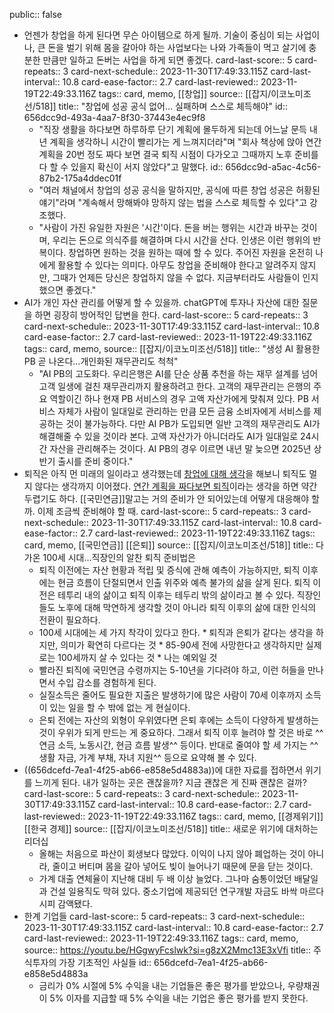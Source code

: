 public:: false

- 언젠가 창업을 하게 된다면 무슨 아이템으로 하게 될까. 기술이 중심이 되는 사업이나, 큰 돈을 벌기 위해 몸을 갈아야 하는 사업보다는 나와 가족들이 먹고 살기에 충분한 만큼만 일하고 돈버는 사업을 하게 되면 좋겠다.
  card-last-score:: 5
  card-repeats:: 3
  card-next-schedule:: 2023-11-30T17:49:33.115Z
  card-last-interval:: 10.8
  card-ease-factor:: 2.7
  card-last-reviewed:: 2023-11-19T22:49:33.116Z
  tags:: card, memo, [[창업]]
  source:: [[잡지/이코노미조선/518]]
  title:: "창업에 성공 공식 없어… 실패하며 스스로 체득해야"
  id:: 656dcc9d-493a-4aa7-8f30-37443e4ec9f8
	- "직장 생활을 하다보면 하루하루 단기 계획에 몰두하게 되는데 어느날 문득 내년 계획을 생각하니 시간이 빨리가는 게 느껴지더라"며 "회사 책상에 앉아 연간 계획을 20번 정도 짜다 보면 결국 퇴직 시점이 다가오고 그때까지 노후 준비를 다 할 수 있을지 확신이 서지 않았다"고 말했다.
	  id:: 656dcc9d-a5ac-4c56-87b2-175a4ddec01f
	- "여러 채널에서 창업의 성공 공식을 말하지만, 공식에 따른 창업 성공은 허황된 얘기"라며 "계속해서 망해봐야 망하지 않는 법을 스스로 체득할 수 있다"고 강조했다.
	- "사람이 가진 유일한 자원은 '시간'이다. 돈을 버는 행위는 시간과 바꾸는 것이며, 우리는 돈으로 의식주를 해결하며 다시 시간을 산다. 인생은 이런 행위의 반복이다. 창업하면 원하는 것을 원하는 때에 할 수 있다. 주어진 자원을 온전히 나에게 활용할 수 있다는 의미다. 아무도 창업을 준비해야 한다고 알려주지 않지만, 그때가 언제든 당신은 창업하지 않을 수 없다. 지금부터라도 사람들이 인지했으면 좋겠다."
- AI가 개인 자산 관리를 어떻게 할 수 있을까. chatGPT에 투자나 자산에 대한 질문을 하면 굉장히 방어적인 답변을 한다. 
  card-last-score:: 5
  card-repeats:: 3
  card-next-schedule:: 2023-11-30T17:49:33.115Z
  card-last-interval:: 10.8
  card-ease-factor:: 2.7
  card-last-reviewed:: 2023-11-19T22:49:33.116Z
  tags:: card, memo,
  source:: [[잡지/이코노미조선/518]] 
  title:: "생성 AI 활용한 PB 곧 나온다…개인화된 재무관리도 척척"
	- "AI PB의 고도화다. 우리은행은 AI를 단순 상품 추천을 하는 재무 설계를 넘어 고객 일생에 걸친 재무관리까지 활용하려고 한다. 고객의 재무관리는 은행의 주요 역할이긴 하나 현재 PB 서비스의 경우 고액 자산가에게 맞춰져 있다. PB 서비스 자체가 사람이 일대일로 관리하는 만큼 모든 금융 소비자에게 서비스를 제공하는 것이 불가능하다. 다만 AI PB가 도입되면 일반 고객의 재무관리도 AI가 해결해줄 수 있을 것이라 본다. 고액 자산가가 아니더라도 AI가 일대일로 24시간 자산을 관리해주는 것이다. AI PB의 경우 이르면 내년 말 늦으면 2025년 상반기 출시를 준비 중이다."
- 퇴직은 아직 먼 미래의 일이라고 생각했는데 [창업에 대해 생각](((656dcc9d-493a-4aa7-8f30-37443e4ec9f8)))을 해보니 퇴직도 멀지 않다는 생각까지 이어졌다. [연간 계획을 짜다보면 퇴직](((656dcc9d-a5ac-4c56-87b2-175a4ddec01f)))이라는 생각을 하면 약간 두렵기도 하다. [[국민연금]]말고는 거의 준비가 안 되어있는데 어떻게 대응해야 할까. 이제 조금씩 준비해야 할 때.
  card-last-score:: 5
  card-repeats:: 3
  card-next-schedule:: 2023-11-30T17:49:33.115Z
  card-last-interval:: 10.8
  card-ease-factor:: 2.7
  card-last-reviewed:: 2023-11-19T22:49:33.116Z
  tags:: card, memo, [[국민연금]] [[은퇴]] 
  source:: [[잡지/이코노미조선/518]] 
  title:: 다가온 100세 시대…직장인의 알찬 퇴직 준비법은
	- 퇴직 이전에는 자산 현황과 적립 및 증식에 관해 예측이 가능하지만, 퇴직 이후에는 현금 흐름이 단절되면서 인출 위주와 예측 불가의 삶을 살게 된다. 퇴직 이전은 테투리 내의 삶이고 퇴직 이후는 테두리 밖의 삶이라고 볼 수 있다. 직장인들도 노후에 대해 막연하게 생각할 것이 아니라 퇴직 이후의 삶에 대한 인식의 전환이 필요하다.
	- 100세 시대에는 세 가지 착각이 있다고 한다. * 퇴직과 은퇴가 같다는 생각을 하지만, 의미가 확연히 다르다는 것 * 85-90세 전에 사망한다고 생각하지만 실제로는 100세까지 살 수 있다는 것 * 나는 예외일 것
	- 빨라진 퇴직에 국민연금 수령까지는 5-10년을 기다려야 하고, 이런 허들을 만나면서 수입 감소를 경험하게 된다.
	- 실질소득은 줄어도 필요한 지출은 발생하기에 많은 사람이 70세 이후까지 소득이 있는 일을 할 수 밖에 없는 게 현실이다.
	- 은퇴 전에는 자산의 외형이 우위였다면 은퇴 후에는 소득이 다양하게 발생하는 것이 우위가 되게 만드는 게 중요하다. 그래서 퇴직 이후 늘려야 할 것은 바로 ^^연금 소득, 노동시간, 현금 흐름 발생^^ 등이다. 반대로 줄여야 할 세 가지는 ^^생활 자금, 가계 부채, 자녀 지원^^ 등으로 요약해 볼 수 있다.
- ((656dcefd-7ea1-4f25-ab66-e858e5d4883a))에 대한 자료를 접하면서 위기를 느끼게 된다. 내가 일하는 곳은 괜찮을까? 지금 괜찮은 게 진짜 괜찮은 걸까?
  card-last-score:: 5
  card-repeats:: 3
  card-next-schedule:: 2023-11-30T17:49:33.115Z
  card-last-interval:: 10.8
  card-ease-factor:: 2.7
  card-last-reviewed:: 2023-11-19T22:49:33.116Z
  tags:: card, memo, [[경제위기]] [[한국 경제]] 
  source:: [[잡지/이코노미조선/518]] 
  title:: 새로운 위기에 대처하는 리더십
	- 올해는 처음으로 파산이 회생보다 많았다. 이익이 나지 않아 폐업하는 것이 아니라, 줄이고 버티며 몸을 갈아 넣어도 빚이 늘어나기 때문에 문을 닫는 것이다.
	- 가계 대출 연체율이 지난해 대비 두 배 이상 늘었다. 그나마 숨통이었던 배달일과 건설 일용직도 막혀 있다. 중소기업에 제공되던 연구개발 자금도 바싹 마르다시피 감액됐다.
- 한계 기업들
  card-last-score:: 5
  card-repeats:: 3
  card-next-schedule:: 2023-11-30T17:49:33.115Z
  card-last-interval:: 10.8
  card-ease-factor:: 2.7
  card-last-reviewed:: 2023-11-19T22:49:33.116Z
  tags:: card, memo,
  source:: https://youtu.be/HGgwyFcslwk?si=g8zX2Mmc13E3xVfi
  title:: 주식투자의 가장 기초적인 사실들
  id:: 656dcefd-7ea1-4f25-ab66-e858e5d4883a
	- 금리가 0% 시절에 5% 수익을 내는 기업들은 좋은 평가를 받았으나, 우량채권이 5% 이자를 지급할 때 5% 수익을 내는 기업은 좋은 평가를 받지 못한다.